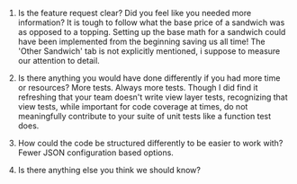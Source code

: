 1. Is the feature request clear? Did you feel like you needed more information?
It is tough to follow what the base price of a sandwich was as opposed to a topping. Setting up the base math for a sandwich could have been implemented from the beginning saving us all time! The 'Other Sandwich' tab is not explicitly mentioned, i suppose to measure our attention to detail.

 
2. Is there anything you would have done differently if you had more time or resources?
More tests. Always more tests. Though I did find it refreshing that your team doesn't write view layer tests, recognizing that view tests, while important for code coverage at times, do not meaningfully contribute to your suite of unit tests like a function test does.

3. How could the code be structured differently to be easier to work with?
Fewer JSON configuration based options.

4. Is there anything else you think we should know?
